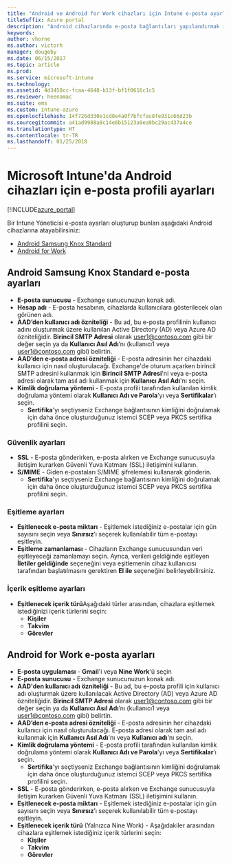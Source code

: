 ```yaml
---
title: "Android ve Android for Work cihazları için Intune e-posta ayarları"
titleSuffix: Azure portal
description: "Android cihazlarında e-posta bağlantıları yapılandırmak için kullanabileceğiniz Intune ayarlarını öğrenin.\""
keywords: 
author: vhorne
ms.author: victorh
manager: dougeby
ms.date: 06/15/2017
ms.topic: article
ms.prod: 
ms.service: microsoft-intune
ms.technology: 
ms.assetid: 4d3458cc-fcaa-4648-b13f-bf1f0616c1c5
ms.reviewer: heenamac
ms.suite: ems
ms.custom: intune-azure
ms.openlocfilehash: 14f726d330e1cd8e4a0f7bfcfac8fe931c66d23b
ms.sourcegitcommit: a41ad9988a8c14e6b15123a9ea9bc29ac437a4ce
ms.translationtype: HT
ms.contentlocale: tr-TR
ms.lasthandoff: 01/25/2018
---
```

# <a name="email-profile-settings-for-android--devices-in-microsoft-intune"></a>Microsoft Intune'da Android cihazları için e-posta profili ayarları

[!INCLUDE[azure_portal](./includes/azure_portal.md)]

Bir Intune Yöneticisi e-posta ayarları oluşturup bunları aşağıdaki Android cihazlarına atayabilirsiniz:
- [Android Samsung Knox Standard](#android-samsung-knox-standard-email-settings)
- [Android for Work](#android-for-work-email-settings)

## <a name="android-samsung-knox-standard-email-settings"></a>Android Samsung Knox Standard e-posta ayarları
- **E-posta sunucusu** - Exchange sunucunuzun konak adı.
- **Hesap adı** - E-posta hesabının, cihazlarda kullanıcılara gösterilecek olan görünen adı.
- **AAD’den kullanıcı adı özniteliği** - Bu ad, bu e-posta profilinin kullanıcı adını oluşturmak üzere kullanılan Active Directory (AD) veya Azure AD özniteliğidir. **Birincil SMTP Adresi** olarak user1@contoso.com gibi bir değer seçin ya da **Kullanıcı Asıl Adı**’nı (kullanıcı1 veya user1@contoso.com gibi) belirtin.
- **AAD’den e-posta adresi özniteliği** - E-posta adresinin her cihazdaki kullanıcı için nasıl oluşturulacağı. Exchange'de oturum açarken birincil SMTP adresini kullanmak için **Birincil SMTP Adresi**'ni veya e-posta adresi olarak tam asıl adı kullanmak için **Kullanıcı Asıl Adı**'nı seçin.
- **Kimlik doğrulama yöntemi** - E-posta profili tarafından kullanılan kimlik doğrulama yöntemi olarak **Kullanıcı Adı ve Parola**’yı veya **Sertifikalar**’ı seçin.
    - **Sertifika**'yı seçtiyseniz Exchange bağlantısının kimliğini doğrulamak için daha önce oluşturduğunuz istemci SCEP veya PKCS sertifika profilini seçin.

### <a name="security-settings"></a>Güvenlik ayarları

- **SSL** - E-posta gönderirken, e-posta alırken ve Exchange sunucusuyla iletişim kurarken Güvenli Yuva Katmanı (SSL) iletişimini kullanın.
- **S/MIME** - Giden e-postaları S/MIME şifrelemesi kullanarak gönderin.
    - **Sertifika**'yı seçtiyseniz Exchange bağlantısının kimliğini doğrulamak için daha önce oluşturduğunuz istemci SCEP veya PKCS sertifika profilini seçin.

### <a name="synchronization-settings"></a>Eşitleme ayarları

- **Eşitlenecek e-posta miktarı** - Eşitlemek istediğiniz e-postalar için gün sayısını seçin veya **Sınırsız**’ı seçerek kullanılabilir tüm e-postayı eşitleyin.
- **Eşitleme zamanlaması** - Cihazların Exchange sunucusundan veri eşitleyeceği zamanlamayı seçin. Ayrıca, verileri geldiğinde eşitleyen **İletiler geldiğinde** seçeneğini veya eşitlemenin cihaz kullanıcısı tarafından başlatılmasını gerektiren **El ile** seçeneğini belirleyebilirsiniz.

### <a name="content-sync-settings"></a>İçerik eşitleme ayarları

- **Eşitlenecek içerik türü**Aşağıdaki türler arasından, cihazlara eşitlemek istediğinizi içerik türlerini seçin:
    - **Kişiler**
    - **Takvim**
    - **Görevler**

## <a name="android-for-work-email-settings"></a>Android for Work e-posta ayarları

- **E-posta uygulaması** - **Gmail**'i veya **Nine Work**'ü seçin
- **E-posta sunucusu** - Exchange sunucunuzun konak adı.
- **AAD'den kullanıcı adı özniteliği** - Bu ad, bu e-posta profili için kullanıcı adı oluşturmak üzere kullanılacak Active Directory (AD) veya Azure AD özniteliğidir. **Birincil SMTP Adresi** olarak user1@contoso.com gibi bir değer seçin ya da **Kullanıcı Asıl Adı**’nı (kullanıcı1 veya user1@contoso.com gibi) belirtin.
- **AAD’den e-posta adresi özniteliği** - E-posta adresinin her cihazdaki kullanıcı için nasıl oluşturulacağı. E-posta adresi olarak tam asıl adı kullanmak için **Kullanıcı Asıl Adı**'nı veya **Kullanıcı adı**'nı seçin.
- **Kimlik doğrulama yöntemi** - E-posta profili tarafından kullanılan kimlik doğrulama yöntemi olarak **Kullanıcı Adı ve Parola**’yı veya **Sertifikalar**’ı seçin.
    - **Sertifika**'yı seçtiyseniz Exchange bağlantısının kimliğini doğrulamak için daha önce oluşturduğunuz istemci SCEP veya PKCS sertifika profilini seçin.
- **SSL** - E-posta gönderirken, e-posta alırken ve Exchange sunucusuyla iletişim kurarken Güvenli Yuva Katmanı (SSL) iletişimini kullanın.
- **Eşitlenecek e-posta miktarı** - Eşitlemek istediğiniz e-postalar için gün sayısını seçin veya **Sınırsız**’ı seçerek kullanılabilir tüm e-postayı eşitleyin.
- **Eşitlenecek içerik türü** (Yalnızca Nine Work) - Aşağıdakiler arasından cihazlara eşitlemek istediğiniz içerik türlerini seçin:
    - **Kişiler**
    - **Takvim**
    - **Görevler**
